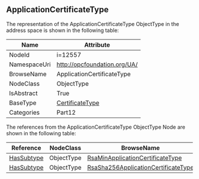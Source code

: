 <!-- objecttype -->
## ApplicationCertificateType
  
<!-- end of text -->
The representation of the ApplicationCertificateType ObjectType in the address space is shown in the following table:  

|Name|Attribute|
|---|---|
|NodeId|i=12557|
|NamespaceUri|http://opcfoundation.org/UA/|
|BrowseName|ApplicationCertificateType|
|NodeClass|ObjectType|
|IsAbstract|True|
|BaseType|[CertificateType](../../../Part12/ObjectTypes/CertificateType/readme.md)|
|Categories|Part12|

The references from the ApplicationCertificateType ObjectType Node are shown in the following table:  

|Reference|NodeClass|BrowseName|DataType|TypeDefinition|ModellingRule|
|---|---|---|---|---|---|
|[HasSubtype](../../../Part3/ReferenceTypes/HasSubtype/readme.md)|ObjectType|[RsaMinApplicationCertificateType](#RsaMinApplicationCertificateType)||||
|[HasSubtype](../../../Part3/ReferenceTypes/HasSubtype/readme.md)|ObjectType|[RsaSha256ApplicationCertificateType](#RsaSha256ApplicationCertificateType)||||


